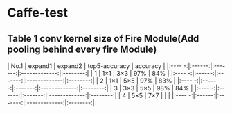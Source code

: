 # Caffe-test
## Table 1 conv kernel size of Fire Module(Add pooling behind every fire Module)

| No.1  | expand1 | expand2 | top5-accuracy | accuracy |
|:---- -:|:------:|:-------:|:-------------:|:--------:|
|  1    |   1×1   |   3×3   |      97%      |   84%    |
|:---- -:|:------:|:-------:|:-------------:|:--------:|
|  2    |   1×1   |   5×5   |      97%      |   83%    |
|:---- -:|:------:|:-------:|:-------------:|:--------:|
|  3    |   3×3   |   5×5   |      98%      |   84%    |
|:---- -:|:------:|:-------:|:-------------:|:--------:|
|  4    |   5×5   |   7×7   |               |          |
|:---- -:|:------:|:-------:|:-------------:|:--------:|

